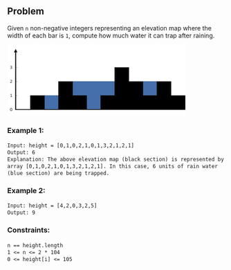## Problem
Given `n` non-negative integers representing an elevation map where the width of each bar is `1`, compute how much water it can trap after raining.

 
![Alt text](image.png)

### Example 1:

    Input: height = [0,1,0,2,1,0,1,3,2,1,2,1]
    Output: 6
    Explanation: The above elevation map (black section) is represented by array [0,1,0,2,1,0,1,3,2,1,2,1]. In this case, 6 units of rain water (blue section) are being trapped.
    
### Example 2:

    Input: height = [4,2,0,3,2,5]
    Output: 9
    

### Constraints:

    n == height.length
    1 <= n <= 2 * 104
    0 <= height[i] <= 105